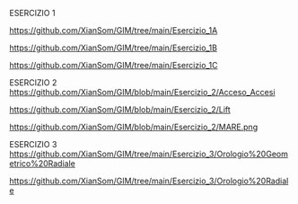 ESERCIZIO 1

https://github.com/XianSom/GIM/tree/main/Esercizio_1A

https://github.com/XianSom/GIM/tree/main/Esercizio_1B

https://github.com/XianSom/GIM/tree/main/Esercizio_1C


ESERCIZIO 2
https://github.com/XianSom/GIM/blob/main/Esercizio_2/Acceso_Accesi

https://github.com/XianSom/GIM/blob/main/Esercizio_2/Lift

https://github.com/XianSom/GIM/blob/main/Esercizio_2/MARE.png


ESERCIZIO 3
https://github.com/XianSom/GIM/tree/main/Esercizio_3/Orologio%20Geometrico%20Radiale

https://github.com/XianSom/GIM/tree/main/Esercizio_3/Orologio%20Radiale
